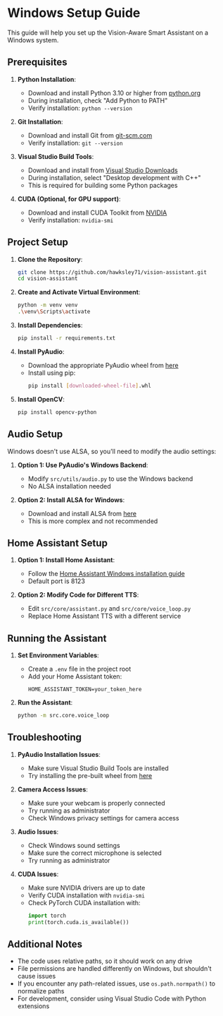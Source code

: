 # Windows Setup Guide

This guide will help you set up the Vision-Aware Smart Assistant on a Windows system.

## Prerequisites

1. **Python Installation**:
   - Download and install Python 3.10 or higher from [python.org](https://www.python.org/downloads/)
   - During installation, check "Add Python to PATH"
   - Verify installation: `python --version`

2. **Git Installation**:
   - Download and install Git from [git-scm.com](https://git-scm.com/download/win)
   - Verify installation: `git --version`

3. **Visual Studio Build Tools**:
   - Download and install from [Visual Studio Downloads](https://visualstudio.microsoft.com/downloads/)
   - During installation, select "Desktop development with C++"
   - This is required for building some Python packages

4. **CUDA (Optional, for GPU support)**:
   - Download and install CUDA Toolkit from [NVIDIA](https://developer.nvidia.com/cuda-downloads)
   - Verify installation: `nvidia-smi`

## Project Setup

1. **Clone the Repository**:
   ```bash
   git clone https://github.com/hawksley71/vision-assistant.git
   cd vision-assistant
   ```

2. **Create and Activate Virtual Environment**:
   ```bash
   python -m venv venv
   .\venv\Scripts\activate
   ```

3. **Install Dependencies**:
   ```bash
   pip install -r requirements.txt
   ```

4. **Install PyAudio**:
   - Download the appropriate PyAudio wheel from [here](https://www.lfd.uci.edu/~gohlke/pythonlibs/#pyaudio)
   - Install using pip:
     ```bash
     pip install [downloaded-wheel-file].whl
     ```

5. **Install OpenCV**:
   ```bash
   pip install opencv-python
   ```

## Audio Setup

Windows doesn't use ALSA, so you'll need to modify the audio settings:

1. **Option 1: Use PyAudio's Windows Backend**:
   - Modify `src/utils/audio.py` to use the Windows backend
   - No ALSA installation needed

2. **Option 2: Install ALSA for Windows**:
   - Download and install ALSA from [here](https://www.alsa-project.org/main/index.php/Download)
   - This is more complex and not recommended

## Home Assistant Setup

1. **Option 1: Install Home Assistant**:
   - Follow the [Home Assistant Windows installation guide](https://www.home-assistant.io/installation/windows)
   - Default port is 8123

2. **Option 2: Modify Code for Different TTS**:
   - Edit `src/core/assistant.py` and `src/core/voice_loop.py`
   - Replace Home Assistant TTS with a different service

## Running the Assistant

1. **Set Environment Variables**:
   - Create a `.env` file in the project root
   - Add your Home Assistant token:
     ```
     HOME_ASSISTANT_TOKEN=your_token_here
     ```

2. **Run the Assistant**:
   ```bash
   python -m src.core.voice_loop
   ```

## Troubleshooting

1. **PyAudio Installation Issues**:
   - Make sure Visual Studio Build Tools are installed
   - Try installing the pre-built wheel from [here](https://www.lfd.uci.edu/~gohlke/pythonlibs/#pyaudio)

2. **Camera Access Issues**:
   - Make sure your webcam is properly connected
   - Try running as administrator
   - Check Windows privacy settings for camera access

3. **Audio Issues**:
   - Check Windows sound settings
   - Make sure the correct microphone is selected
   - Try running as administrator

4. **CUDA Issues**:
   - Make sure NVIDIA drivers are up to date
   - Verify CUDA installation with `nvidia-smi`
   - Check PyTorch CUDA installation with:
     ```python
     import torch
     print(torch.cuda.is_available())
     ```

## Additional Notes

- The code uses relative paths, so it should work on any drive
- File permissions are handled differently on Windows, but shouldn't cause issues
- If you encounter any path-related issues, use `os.path.normpath()` to normalize paths
- For development, consider using Visual Studio Code with Python extensions 